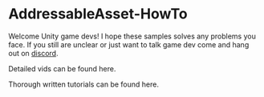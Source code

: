 # AddressableAsset-HowTo

Welcome Unity game devs! I hope these samples solves any problems you face. If you still are unclear or just want to talk game dev
come and hang out on [discord](https://discord.gg/FJePj7E).

Detailed vids can be found here.

Thorough written tutorials can be found here.
